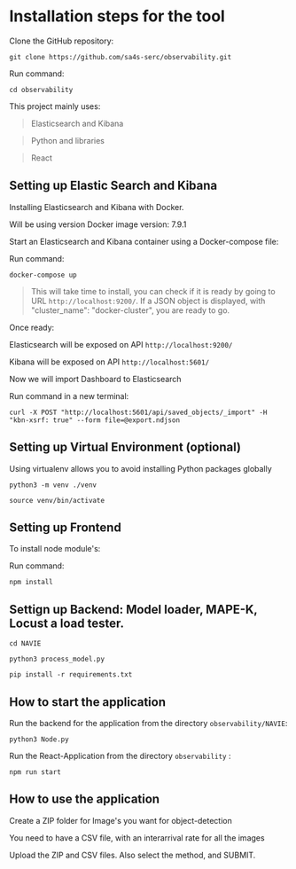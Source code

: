 # Installation steps for the tool

Clone the GitHub repository:

```
git clone https://github.com/sa4s-serc/observability.git
```

Run command:
```
cd observability
```

This project mainly uses:
> Elasticsearch and Kibana

> Python and libraries

>  React

## Setting up Elastic Search and Kibana 

Installing Elasticsearch and Kibana with Docker.

Will be using version Docker image version: 7.9.1

Start an Elasticsearch and Kibana container using a Docker-compose file:

Run command:

```
docker-compose up
```

> This will take time to install, you can check if it is ready by going to URL `http://localhost:9200/`.
> If a JSON object is displayed, with "cluster_name": "docker-cluster", you are ready to go.

Once ready:

Elasticsearch will be exposed on API `http://localhost:9200/`

Kibana will be exposed on API `http://localhost:5601/`

Now we will import Dashboard to Elasticsearch 

Run command in a new terminal:

```
curl -X POST "http://localhost:5601/api/saved_objects/_import" -H "kbn-xsrf: true" --form file=@export.ndjson
```

## Setting up Virtual Environment (optional)

Using virtualenv allows you to avoid installing Python packages globally

```
python3 -m venv ./venv

source venv/bin/activate
```

 
## Setting up Frontend

To install node module's:

Run command:

```
npm install
```


## Settign up Backend: Model loader, MAPE-K, Locust a load tester.

```
cd NAVIE

python3 process_model.py

pip install -r requirements.txt
```

## How to start the application

Run the backend for the application from the directory `observability/NAVIE`:

```
python3 Node.py
```

Run the React-Application from the directory `observability` :

```
npm run start
```


## How to use the application

Create a ZIP folder for Image's you want for object-detection

You need to have a CSV file, with an interarrival rate for all the images

Upload the ZIP and CSV files. Also select the method, and SUBMIT.




